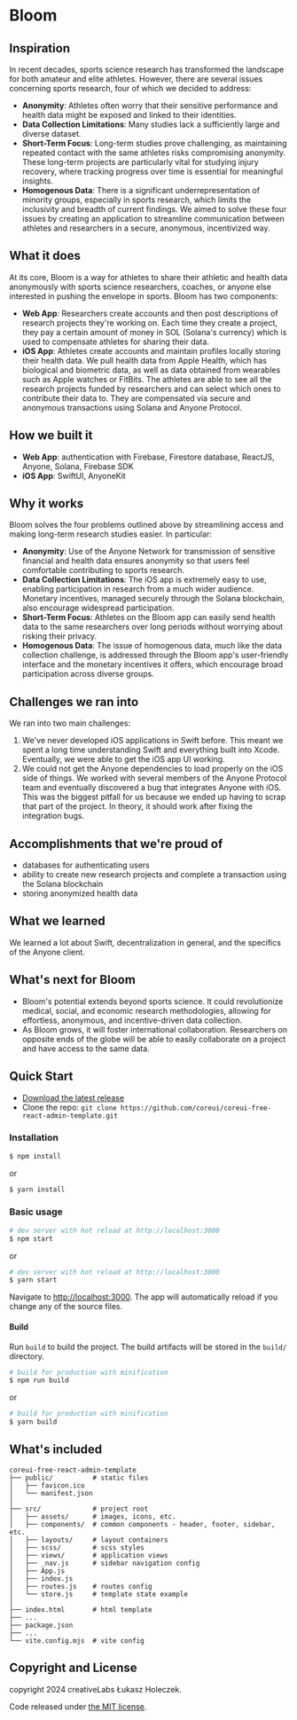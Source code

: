 # Bloom

## Inspiration
In recent decades, sports science research has transformed the landscape for both amateur and elite athletes. However, there are several issues concerning sports research, four of which we decided to address:
- **Anonymity**: Athletes often worry that their sensitive performance and health data might be exposed and linked to their identities.
- **Data Collection Limitations**: Many studies lack a sufficiently large and diverse dataset.
- **Short-Term Focus**: Long-term studies prove challenging, as maintaining repeated contact with the same athletes risks compromising anonymity. These long-term projects are particularly vital for studying injury recovery, where tracking progress over time is essential for meaningful insights.
- **Homogenous Data**: There is a significant underrepresentation of minority groups, especially in sports research, which limits the inclusivity and breadth of current findings. 
We aimed to solve these four issues by creating an application to streamline communication between athletes and researchers in a secure, anonymous, incentivized way.

## What it does
At its core, Bloom is a way for athletes to share their athletic and health data anonymously with sports science researchers, coaches, or anyone else interested in pushing the envelope in sports. Bloom has two components:
- **Web App**: Researchers create accounts and then post descriptions of research projects they're working on. Each time they create a project, they pay a certain amount of money in SOL (Solana's currency) which is used to compensate athletes for sharing their data.
- **iOS App**: Athletes create accounts and maintain profiles locally storing their health data. We pull health data from Apple Health, which has biological and biometric data, as well as data obtained from wearables such as Apple watches or FitBits. The athletes are able to see all the research projects funded by researchers and can select which ones to contribute their data to. They are compensated via secure and anonymous transactions using Solana and Anyone Protocol.

## How we built it
- **Web App**: authentication with Firebase, Firestore database, ReactJS, Anyone, Solana, Firebase SDK
- **iOS App**: SwiftUI, AnyoneKit

## Why it works
Bloom solves the four problems outlined above by streamlining access and making long-term research studies easier. In particular:
- **Anonymity**: Use of the Anyone Network for transmission of sensitive financial and health data ensures anonymity so that users feel comfortable contributing to sports research.
- **Data Collection Limitations**: The iOS app is extremely easy to use, enabling participation in research from a much wider audience. Monetary incentives, managed securely through the Solana blockchain, also encourage widespread participation.
- **Short-Term Focus**: Athletes on the Bloom app can easily send health data to the same researchers over long periods without worrying about risking their privacy.
- **Homogenous Data**: The issue of homogenous data, much like the data collection challenge, is addressed through the Bloom app's user-friendly interface and the monetary incentives it offers, which encourage broad participation across diverse groups.

## Challenges we ran into
We ran into two main challenges:
1. We've never developed iOS applications in Swift before. This meant we spent a long time understanding Swift and everything built into Xcode. Eventually, we were able to get the iOS app UI working.
2. We could not get the Anyone dependencies to load properly on the iOS side of things. We worked with several members of the Anyone Protocol team and eventually discovered a bug that integrates Anyone with iOS. This was the biggest pitfall for us because we ended up having to scrap that part of the project. In theory, it should work after fixing the integration bugs.

## Accomplishments that we're proud of
- databases for authenticating users
- ability to create new research projects and complete a transaction using the Solana blockchain
- storing anonymized health data

## What we learned
We learned a lot about Swift, decentralization in general, and the specifics of the Anyone client.

## What's next for Bloom
- Bloom's potential extends beyond sports science. It could revolutionize medical, social, and economic research methodologies, allowing for effortless, anonymous, and incentive-driven data collection.
- As Bloom grows, it will foster international collaboration. Researchers on opposite ends of the globe will be able to easily collaborate on a project and have access to the same data.

## Quick Start

- [Download the latest release](https://github.com/coreui/coreui-free-react-admin-template/archive/refs/heads/main.zip)
- Clone the repo: `git clone https://github.com/coreui/coreui-free-react-admin-template.git`

### Installation

``` bash
$ npm install
```

or

``` bash
$ yarn install
```

### Basic usage

``` bash
# dev server with hot reload at http://localhost:3000
$ npm start 
```

or 

``` bash
# dev server with hot reload at http://localhost:3000
$ yarn start
```

Navigate to [http://localhost:3000](http://localhost:3000). The app will automatically reload if you change any of the source files.

#### Build

Run `build` to build the project. The build artifacts will be stored in the `build/` directory.

```bash
# build for production with minification
$ npm run build
```

or

```bash
# build for production with minification
$ yarn build
```

## What's included

```
coreui-free-react-admin-template
├── public/          # static files
│   ├── favicon.ico
│   └── manifest.json
│
├── src/             # project root
│   ├── assets/      # images, icons, etc.
│   ├── components/  # common components - header, footer, sidebar, etc.
│   ├── layouts/     # layout containers
│   ├── scss/        # scss styles
│   ├── views/       # application views
│   ├── _nav.js      # sidebar navigation config
│   ├── App.js
│   ├── index.js
│   ├── routes.js    # routes config
│   └── store.js     # template state example 
│
├── index.html       # html template
├── ...
├── package.json
├── ...
└── vite.config.mjs  # vite config
```

## Copyright and License

copyright 2024 creativeLabs Łukasz Holeczek.   

Code released under [the MIT license](https://github.com/coreui/coreui-free-react-admin-template/blob/main/LICENSE).
